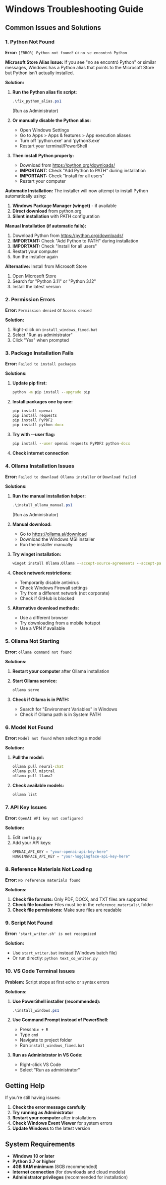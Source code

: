 # Windows Troubleshooting Guide

## Common Issues and Solutions

### 1. Python Not Found

**Error:** `[ERROR] Python not found!` or `no se encontró Python`

**Microsoft Store Alias Issue:**
If you see "no se encontró Python" or similar messages, Windows has a Python alias that points to the Microsoft Store but Python isn't actually installed.

**Solution:**
1. **Run the Python alias fix script:**
   ```powershell
   .\fix_python_alias.ps1
   ```
   (Run as Administrator)

2. **Or manually disable the Python alias:**
   - Open Windows Settings
   - Go to Apps > Apps & features > App execution aliases
   - Turn off 'python.exe' and 'python3.exe'
   - Restart your terminal/PowerShell

3. **Then install Python properly:**
   - Download from https://python.org/downloads/
   - **IMPORTANT:** Check "Add Python to PATH" during installation
   - **IMPORTANT:** Check "Install for all users"
   - Restart your computer

**Automatic Installation:**
The installer will now attempt to install Python automatically using:
1. **Windows Package Manager (winget)** - if available
2. **Direct download** from python.org
3. **Silent installation** with PATH configuration

**Manual Installation (if automatic fails):**
1. Download Python from https://python.org/downloads/
2. **IMPORTANT:** Check "Add Python to PATH" during installation
3. **IMPORTANT:** Check "Install for all users"
4. Restart your computer
5. Run the installer again

**Alternative:** Install from Microsoft Store
1. Open Microsoft Store
2. Search for "Python 3.11" or "Python 3.12"
3. Install the latest version

### 2. Permission Errors

**Error:** `Permission denied` or `Access denied`

**Solution:**
1. Right-click on `install_windows_fixed.bat`
2. Select "Run as administrator"
3. Click "Yes" when prompted

### 3. Package Installation Fails

**Error:** `Failed to install packages`

**Solutions:**
1. **Update pip first:**
   ```cmd
   python -m pip install --upgrade pip
   ```

2. **Install packages one by one:**
   ```cmd
   pip install openai
   pip install requests
   pip install PyPDF2
   pip install python-docx
   ```

3. **Try with --user flag:**
   ```cmd
   pip install --user openai requests PyPDF2 python-docx
   ```

4. **Check internet connection**

### 4. Ollama Installation Issues

**Error:** `Failed to download Ollama installer` or `Download failed`

**Solutions:**
1. **Run the manual installation helper:**
   ```powershell
   .\install_ollama_manual.ps1
   ```
   (Run as Administrator)

2. **Manual download:**
   - Go to https://ollama.ai/download
   - Download the Windows MSI installer
   - Run the installer manually

3. **Try winget installation:**
   ```cmd
   winget install Ollama.Ollama --accept-source-agreements --accept-package-agreements
   ```

4. **Check network restrictions:**
   - Temporarily disable antivirus
   - Check Windows Firewall settings
   - Try from a different network (not corporate)
   - Check if GitHub is blocked

5. **Alternative download methods:**
   - Use a different browser
   - Try downloading from a mobile hotspot
   - Use a VPN if available

### 5. Ollama Not Starting

**Error:** `ollama command not found`

**Solutions:**
1. **Restart your computer** after Ollama installation
2. **Start Ollama service:**
   ```cmd
   ollama serve
   ```

3. **Check if Ollama is in PATH:**
   - Search for "Environment Variables" in Windows
   - Check if Ollama path is in System PATH

### 6. Model Not Found

**Error:** `Model not found` when selecting a model

**Solution:**
1. **Pull the model:**
   ```cmd
   ollama pull neural-chat
   ollama pull mistral
   ollama pull llama2
   ```

2. **Check available models:**
   ```cmd
   ollama list
   ```

### 7. API Key Issues

**Error:** `OpenAI API key not configured`

**Solution:**
1. Edit `config.py`
2. Add your API keys:
   ```python
   OPENAI_API_KEY = "your-openai-api-key-here"
   HUGGINGFACE_API_KEY = "your-huggingface-api-key-here"
   ```

### 8. Reference Materials Not Loading

**Error:** `No reference materials found`

**Solutions:**
1. **Check file formats:** Only PDF, DOCX, and TXT files are supported
2. **Check file location:** Files must be in the `reference_materials\` folder
3. **Check file permissions:** Make sure files are readable

### 9. Script Not Found

**Error:** `'start_writer.sh' is not recognized`

**Solution:**
- Use `start_writer.bat` instead (Windows batch file)
- Or run directly: `python text_co_writer.py`

### 10. VS Code Terminal Issues

**Problem:** Script stops at first echo or syntax errors

**Solutions:**
1. **Use PowerShell installer (recommended):**
   ```powershell
   .\install_windows.ps1
   ```

2. **Use Command Prompt instead of PowerShell:**
   - Press `Win + R`
   - Type `cmd`
   - Navigate to project folder
   - Run `install_windows_fixed.bat`

3. **Run as Administrator in VS Code:**
   - Right-click VS Code
   - Select "Run as administrator"

## Getting Help

If you're still having issues:

1. **Check the error message carefully**
2. **Try running as Administrator**
3. **Restart your computer** after installations
4. **Check Windows Event Viewer** for system errors
5. **Update Windows** to the latest version

## System Requirements

- **Windows 10 or later**
- **Python 3.7 or higher**
- **4GB RAM minimum** (8GB recommended)
- **Internet connection** (for downloads and cloud models)
- **Administrator privileges** (recommended for installation) 